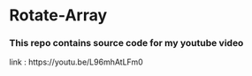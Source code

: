 # Rotate-Array

<h3>This repo contains source code for my youtube video </h3>
link : https://youtu.be/L96mhAtLFm0
